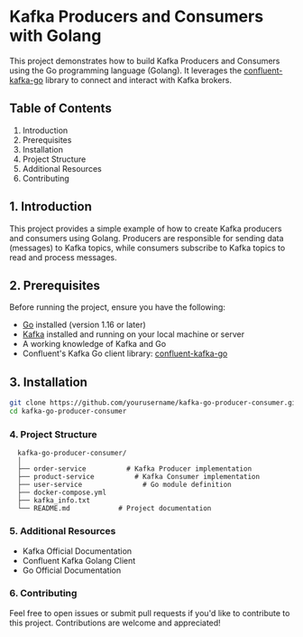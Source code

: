 # Kafka Producers and Consumers with Golang

This project demonstrates how to build Kafka Producers and Consumers using the Go programming language (Golang). It leverages the [confluent-kafka-go](https://github.com/confluentinc/confluent-kafka-go) library to connect and interact with Kafka brokers.

## Table of Contents

1. Introduction
2. Prerequisites
3. Installation
4. Project Structure
5. Additional Resources
6. Contributing

## 1. Introduction

This project provides a simple example of how to create Kafka producers and consumers using Golang. Producers are responsible for sending data (messages) to Kafka topics, while consumers subscribe to Kafka topics to read and process messages. 

## 2. Prerequisites

Before running the project, ensure you have the following:

- [Go](https://golang.org/doc/install) installed (version 1.16 or later)
- [Kafka](https://kafka.apache.org/quickstart) installed and running on your local machine or server
- A working knowledge of Kafka and Go
- Confluent's Kafka Go client library: [confluent-kafka-go](https://github.com/confluentinc/confluent-kafka-go)

## 3. Installation

   ```bash
   git clone https://github.com/yourusername/kafka-go-producer-consumer.git
   cd kafka-go-producer-consumer
   ```

### 4. Project Structure
      kafka-go-producer-consumer/
      │
      ├── order-service          # Kafka Producer implementation
      ├── product-service          # Kafka Consumer implementation
      ├── user-service               # Go module definition
      ├── docker-compose.yml
      ├── kafka_info.txt
      └── README.md            # Project documentation

### 5. Additional Resources
 * Kafka Official Documentation
 * Confluent Kafka Golang Client
 * Go Official Documentation

### 6. Contributing

   Feel free to open issues or submit pull requests if you'd like to contribute to this project. Contributions are welcome and appreciated!


